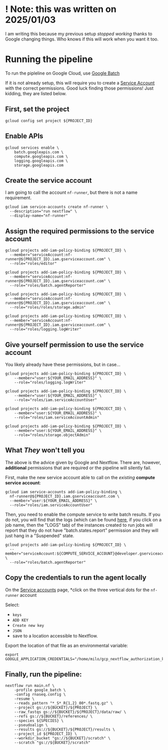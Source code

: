 # ! Note: this was written on 2025/01/03

I am writing this because my previous setup *stopped working* thanks to Google changing things.
Who knows if this will work when you want it too.

# Running the pipeline
To run the pipleline on Google Cloud, use [Google Batch](https://cloud.google.com/batch/docs/get-started)

If it is not already setup, this will require you to create a [Service Account](https://cloud.google.com/iam/docs/service-account-overview)
with the correct permissions.  Good luck finding those permissions! Just kidding, they are listed below.

## First, set the project

```
gcloud config set project ${PROJECT_ID}
```

## Enable APIs

```
gcloud services enable \
    batch.googleapis.com \
    compute.googleapis.com \
    logging.googleapis.com \
    storage.googleapis.com
```


## Create the service account

I am going to call the account `nf-runner`, but there is not a name requirement.

```
gcloud iam service-accounts create nf-runner \
  --description="run nextflow" \
  --display-name="nf-runner"
```

## Assign the required permissions to the service account

```
gcloud projects add-iam-policy-binding ${PROJECT_ID} \
  --member="serviceAccount:nf-runner@${PROJECT_ID}.iam.gserviceaccount.com" \
  --role="roles/editor"

gcloud projects add-iam-policy-binding ${PROJECT_ID} \
  --member="serviceAccount:nf-runner@${PROJECT_ID}.iam.gserviceaccount.com" \
  --role="roles/batch.agentReporter"

gcloud projects add-iam-policy-binding ${PROJECT_ID} \
  --member="serviceAccount:nf-runner@${PROJECT_ID}.iam.gserviceaccount.com" \
  --role="roles/roles/storage.admin"

gcloud projects add-iam-policy-binding ${PROJECT_ID} \
  --member="serviceAccount:nf-runner@${PROJECT_ID}.iam.gserviceaccount.com" \
  --role="roles/logging.logWriter"
```

## Give yourself permission to use the service account

You likely already have these permissions, but in case...

```
gcloud projects add-iam-policy-binding ${PROJECT_ID} \
    --member="user:${YOUR_EMAIL_ADDRESS}" \
    --role="roles/logging.logWriter"

gcloud projects add-iam-policy-binding ${PROJECT_ID} \
    --member="user:${YOUR_EMAIL_ADDRESS}" \
    --role="roles/iam.serviceAccountUser"

gcloud projects add-iam-policy-binding ${PROJECT_ID} \
    --member="user:${YOUR_EMAIL_ADDRESS}" \
    --role="roles/iam.serviceAccountAdmin"

gcloud projects add-iam-policy-binding ${PROJECT_ID} \
    --member="user:${YOUR_EMAIL_ADDRESS}" \
    --role="roles/storage.objectAdmin"
```


## What *They* won't tell you

The above is the advice given by Google and Nextflow. There are, however, **additional**
permissions that are required or the pipeline will silently fail.

First, make the new service account able to call on the *existing* **compute service account**:

```
gcloud iam service-accounts add-iam-policy-binding \
  nf-runner@${PROJECT_ID}.iam.gserviceaccount.com \
  --member="user:${YOUR_EMAIL_ADDRESS}" \
  --role="roles/iam.serviceAccountUser"
```

Then, you need to enable the compute service to write batch results. If you do not, you will find that the logs 
(which can be found [here](https://console.cloud.google.com/batch/jobs), if you click on a job name, then the "LOGS" 
tab) of the instances created to run jobs will report that they do not have "batch.states.report" permission and they 
will just hang in a "Suspended" state.

```
gcloud projects add-iam-policy-binding ${PROJECT_ID} \
  --member="serviceAccount:${COMPUTE_SERVICE_ACCOUNT}@developer.gserviceaccount.com" \
  --role="roles/batch.agentReporter"
```

## Copy the credentials to run the agent locally

On the [Service accounts](https://console.cloud.google.com/iam-admin/serviceaccounts) page, 
*click on the three 
vertical dots for the `nf-runner` account

Select:
* `keys`
* `ADD KEY`
* `Create new key`
* `JSON`
* save to a location accessible to Nextflow.

Export the location of that file as an environmental variable:
```
export GOOGLE_APPLICATION_CREDENTIALS="/home/milo/gcp_nextflow_authorization_key.json"
```


## Finally, run the pipeline:
```
nextflow run main.nf \
    -profile google_batch \
    -config rnaseq.config \
    -resume \
    --reads_pattern "*_S*_R{1,2}_00*.fastq.gz" \
    --project gs://${BUCKET}/${PROJECT} \
    --raw_fastqs gs://${BUCKET}/${PROJECT}/data/raw/ \
    --refs gs://${BUCKET}/references/ \
    --species ${SPECIES} \
    --pseudoalign \
    --results gs://${BUCKET}/${PROJECT}/results \
    --project_id ${PROJECT_ID} \
    --workdir_bucket "gs://${BUCKET}/scratch" \
    --scratch "gs://${BUCKET}/scratch"
```